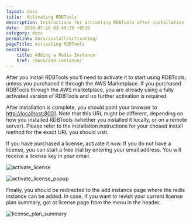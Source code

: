 ```yaml
---
layout: docs
title:  Activating RDBTools
description: Instructions for activating RDBTools after installation
date:  2018-07-20 03:49:29 +0530
category: docs
permalink: docs/install/activating/
pageTitle: Activating RDBTools
nextStep:
    title: Adding a Redis Instance
    href: /docs/add-instance/
---
```

After you install RDBTools you'll need to activate it to start using RDBTools, unless you purchaced it through the AWS Marketplace. If you purchased RDBTools through the AWS marketplace, you are already using a fully activated version of RDBTools and no further activation is required.

After installation is complete, you should point your browser to [http://localhost:8001](http://localhost:8001). Note that this URL might be different, depending on how you installed RDBTools (whether you installed it locally, or on a remote server). Please refer to the installation instructions for your chosed install method for the exact URL you should visit.

If you have purchased a license, activate it now. If you do not have a license, you can start a free trial by entering your email address. You will receive a license key in your email.

![activate_license](/images/ri/activate_license.png)

![activate_license_popup](/images/ri/activate_license_popup.png)

Finally, you should be redirected to the add instance page where the redis instance can be added. In case, if you want to revisit your current license plan summary, got ot license page from the menu in the header.

![license_plan_summary](/images/ri/license_plan_summary.png)
